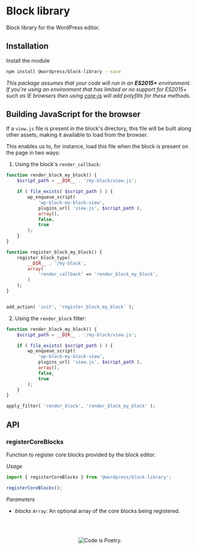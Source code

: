 # Block library

Block library for the WordPress editor.

## Installation

Install the module

```bash
npm install @wordpress/block-library --save
```

_This package assumes that your code will run in an **ES2015+** environment. If you're using an environment that has limited or no support for ES2015+ such as IE browsers then using [core-js](https://github.com/zloirock/core-js) will add polyfills for these methods._

## Building JavaScript for the browser

If a `view.js` file is present in the block's directory, this file will be built along other assets, making it available to load from the browser.

This enables us to, for instance, load this file when the block is present on the page in two ways:

1.  Using the block's `render_callback`:

```php
function render_block_my_block() {
	$script_path = __DIR__ . '/my-block/view.js';

 	if ( file_exists( $script_path ) ) {
 		wp_enqueue_script(
 			'wp-block-my-block-view',
 			plugins_url( 'view.js', $script_path ),
 			array(),
 			false,
 			true
 		);
 	}
}

function register_block_my_block() {
	register_block_type(
		__DIR__ . '/my-block',
		array(
			'render_callback' => 'render_block_my_block',
		)
	);
}


add_action( 'init', 'register_block_my_block' );
```

2.  Using the `render_block` filter:

```php
function render_block_my_block() {
	$script_path = __DIR__ . '/my-block/view.js';

 	if ( file_exists( $script_path ) ) {
 		wp_enqueue_script(
 			'wp-block-my-block-view',
 			plugins_url( 'view.js', $script_path ),
 			array(),
 			false,
 			true
 		);
 	}
}

apply_filter( 'render_block', 'render_block_my_block' );
```

## API

<!-- START TOKEN(Autogenerated API docs) -->

### registerCoreBlocks

Function to register core blocks provided by the block editor.

_Usage_

```js
import { registerCoreBlocks } from '@wordpress/block-library';

registerCoreBlocks();
```

_Parameters_

-   _blocks_ `Array`: An optional array of the core blocks being registered.

<!-- END TOKEN(Autogenerated API docs) -->

<br/><br/><p align="center"><img src="https://s.w.org/style/images/codeispoetry.png?1" alt="Code is Poetry." /></p>
